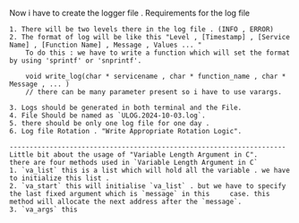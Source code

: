 Now i have to create the logger file .
Requirements for the log file 

    1. There will be two levels there in the log file . (INFO , ERROR)
    2. The format of log will be like this "Level , [Timestamp] , [Service Name] , [Function Name] , Message , Values ... "
        To do this : we have to write a function which will set the format by using 'sprintf' or 'snprintf'.

        void write_log(char * servicename , char * function_name , char *  Message , ... )
        // there can be many parameter present so i have to use varargs.  

    3. Logs should be generated in both terminal and the File.
    4. File Should be named as `ULOG.2024-10-03.log`. 
    5. there should be only one log file for one day .
    6. Log file Rotation . "Write Appropriate Rotation Logic".

    ---------------------------------------------------------------------
    Little bit about the usage of "Variable Length Argument in C".
    there are four methods used in `Variable Length Argument in C`
    1. `va_list` this is a list which will hold all the variable . we have to initialize this list .
    2. `va_start` this will initialise `va_list` . but we have to specify the last fixed argument which is `message` in this     case. this method will allocate the next address after the `message`.
    3. `va_args` this 

